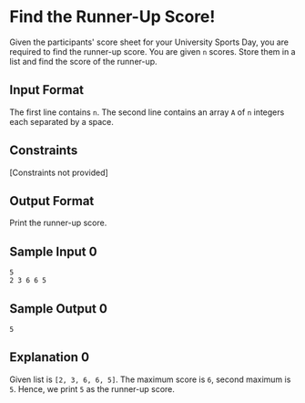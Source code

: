 # Find the Runner-Up Score!

Given the participants' score sheet for your University Sports Day, you are required to find the runner-up score. You are given `n` scores. Store them in a list and find the score of the runner-up.

## Input Format

The first line contains `n`. The second line contains an array `A` of `n` integers each separated by a space.

## Constraints

[Constraints not provided]

## Output Format

Print the runner-up score.

## Sample Input 0

```
5
2 3 6 6 5
```

## Sample Output 0

```
5
```

## Explanation 0

Given list is `[2, 3, 6, 6, 5]`. The maximum score is `6`, second maximum is `5`. Hence, we print `5` as the runner-up score.


